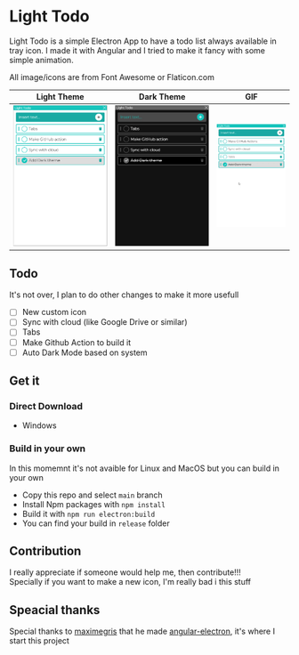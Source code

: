 # Light Todo

Light Todo is a simple Electron App to have a todo list always available in tray icon.
I made it with Angular and I tried to make it fancy with some simple animation.

All image/icons are from Font Awesome or Flaticon.com

| Light Theme  | Dark Theme | GIF |
| ------------- | ------------- | ------------- |
| ![Light Theme](https://github.com/GiacomoPignoni/light-todo/blob/main/media/light.PNG)  | ![Dark Theme](https://github.com/GiacomoPignoni/light-todo/blob/main/media/dark.PNG)  | ![Gif](https://github.com/GiacomoPignoni/light-todo/blob/main/media/gif.gif) |




## Todo
It's not over, I plan to do other changes to make it more usefull

- [ ] New custom icon
- [ ] Sync with cloud (like Google Drive or similar)
- [ ] Tabs
- [ ] Make Github Action to build it
- [ ] Auto Dark Mode based on system

## Get it
### Direct Download
- Windows
 
### Build in your own
In this momemnt it's not avaible for Linux and MacOS but you can build in your own
- Copy this repo and select `main` branch
- Install Npm packages with `npm install`
- Build it with `npm run electron:build`
- You can find your build in `release` folder

## Contribution
I really appreciate if someone would help me, then contribute!!!  
Specially if you want to make a new icon, I'm really bad i this stuff

## Speacial thanks
Special thanks to [maximegris](https://github.com/maximegris) that he made [angular-electron](https://github.com/maximegris/angular-electron), it's where I start this project
